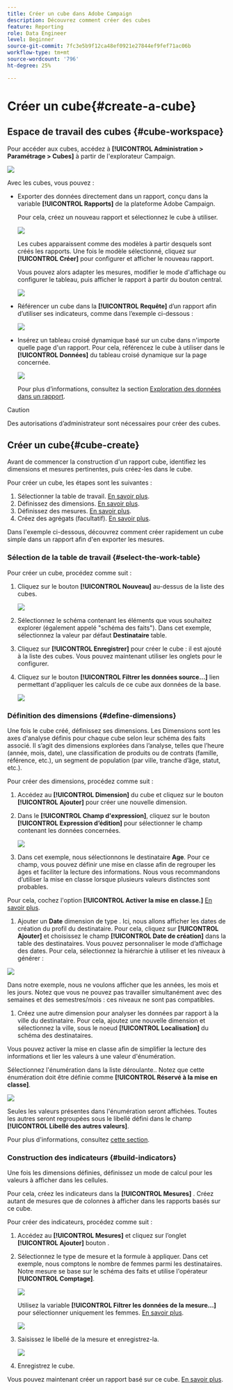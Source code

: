 ```yaml
---
title: Créer un cube dans Adobe Campaign
description: Découvrez comment créer des cubes
feature: Reporting
role: Data Engineer
level: Beginner
source-git-commit: 7fc3e5b9f12ca48ef0921e27844ef9fef71ac06b
workflow-type: tm+mt
source-wordcount: '796'
ht-degree: 25%

---
```



# Créer un cube{#create-a-cube}

## Espace de travail des cubes {#cube-workspace}

Pour accéder aux cubes, accédez à **[!UICONTROL Administration > Paramétrage > Cubes]** à partir de l&#39;explorateur Campaign.

![](assets/cube-node.png)

Avec les cubes, vous pouvez :

* Exporter des données directement dans un rapport, conçu dans la variable **[!UICONTROL Rapports]** de la plateforme Adobe Campaign.

   Pour cela, créez un nouveau rapport et sélectionnez le cube à utiliser.

   ![](assets/create-new-cube.png)

   Les cubes apparaissent comme des modèles à partir desquels sont créés les rapports. Une fois le modèle sélectionné, cliquez sur **[!UICONTROL Créer]** pour configurer et afficher le nouveau rapport.

   Vous pouvez alors adapter les mesures, modifier le mode d&#39;affichage ou configurer le tableau, puis afficher le rapport à partir du bouton central.

   ![](assets/display-cube-table.png)

* Référencer un cube dans la **[!UICONTROL Requête]** d’un rapport afin d’utiliser ses indicateurs, comme dans l’exemple ci-dessous :

   ![](assets/cube-report-query.png)

* Insérez un tableau croisé dynamique basé sur un cube dans n&#39;importe quelle page d&#39;un rapport. Pour cela, référencez le cube à utiliser dans le **[!UICONTROL Données]** du tableau croisé dynamique sur la page concernée.

   ![](assets/cube-in-a-report.png)

   Pour plus dʼinformations, consultez la section [Exploration des données dans un rapport](cube-tables.md#explore-the-data-in-a-report).


>[!CAUTION]
>
>Des autorisations d’administrateur sont nécessaires pour créer des cubes.

## Créer un cube{#cube-create}

Avant de commencer la construction d&#39;un rapport cube, identifiez les dimensions et mesures pertinentes, puis créez-les dans le cube.

Pour créer un cube, les étapes sont les suivantes :

1. Sélectionner la table de travail. [En savoir plus](#select-the-work-table).
1. Définissez des dimensions. [En savoir plus](#define-dimensions).
1. Définissez des mesures. [En savoir plus](#build-indicators).
1. Créez des agrégats (facultatif). [En savoir plus](customize-cubes.md#calculate-and-use-aggregates).

Dans l&#39;exemple ci-dessous, découvrez comment créer rapidement un cube simple dans un rapport afin d&#39;en exporter les mesures.

### Sélection de la table de travail {#select-the-work-table}

Pour créer un cube, procédez comme suit :

1. Cliquez sur le bouton **[!UICONTROL Nouveau]** au-dessus de la liste des cubes.

   ![](assets/create-a-cube.png)

1. Sélectionnez le schéma contenant les éléments que vous souhaitez explorer (également appelé &quot;schéma des faits&quot;). Dans cet exemple, sélectionnez la valeur par défaut **Destinataire** table.
1. Cliquez sur **[!UICONTROL Enregistrer]** pour créer le cube : il est ajouté à la liste des cubes. Vous pouvez maintenant utiliser les onglets pour le configurer.

1. Cliquez sur le bouton **[!UICONTROL Filtrer les données source...]** lien permettant d&#39;appliquer les calculs de ce cube aux données de la base.

   ![](assets/cube-filter-source.png)

### Définition des dimensions {#define-dimensions}

Une fois le cube créé, définissez ses dimensions. Les Dimensions sont les axes d&#39;analyse définis pour chaque cube selon leur schéma des faits associé. Il s’agit des dimensions explorées dans l’analyse, telles que l’heure (année, mois, date), une classification de produits ou de contrats (famille, référence, etc.), un segment de population (par ville, tranche d’âge, statut, etc.).

Pour créer des dimensions, procédez comme suit :

1. Accédez au **[!UICONTROL Dimension]** du cube et cliquez sur le bouton **[!UICONTROL Ajouter]** pour créer une nouvelle dimension.
1. Dans le **[!UICONTROL Champ d&#39;expression]**, cliquez sur le bouton **[!UICONTROL Expression d’édition]** pour sélectionner le champ contenant les données concernées.

   ![](assets/cube-add-dimension.png)

1. Dans cet exemple, nous sélectionnons le destinataire **Age**. Pour ce champ, vous pouvez définir une mise en classe afin de regrouper les âges et faciliter la lecture des informations. Nous vous recommandons d’utiliser la mise en classe lorsque plusieurs valeurs distinctes sont probables.

Pour cela, cochez l&#39;option **[!UICONTROL Activer la mise en classe.]** [En savoir plus](customize-cubes.md#data-binning).

1. Ajouter un **Date** dimension de type . Ici, nous allons afficher les dates de création du profil du destinataire. Pour cela, cliquez sur **[!UICONTROL Ajouter]** et choisissez le champ **[!UICONTROL Date de création]** dans la table des destinataires.
Vous pouvez personnaliser le mode d’affichage des dates. Pour cela, sélectionnez la hiérarchie à utiliser et les niveaux à générer :

![](assets/cube-date-dimension.png)

Dans notre exemple, nous ne voulons afficher que les années, les mois et les jours. Notez que vous ne pouvez pas travailler simultanément avec des semaines et des semestres/mois : ces niveaux ne sont pas compatibles.

1. Créez une autre dimension pour analyser les données par rapport à la ville du destinataire. Pour cela, ajoutez une nouvelle dimension et sélectionnez la ville, sous le noeud **[!UICONTROL Localisation]** du schéma des destinataires.

Vous pouvez activer la mise en classe afin de simplifier la lecture des informations et lier les valeurs à une valeur d&#39;énumération.

Sélectionnez l&#39;énumération dans la liste déroulante.. Notez que cette énumération doit être définie comme **[!UICONTROL Réservé à la mise en classe]**.

![](assets/cube-dimension-with-enum.png)

Seules les valeurs présentes dans l&#39;énumération seront affichées. Toutes les autres seront regroupées sous le libellé défini dans le champ **[!UICONTROL Libellé des autres valeurs]**.

Pour plus d&#39;informations, consultez [cette section](customize-cubes.md#dynamically-manage-bins).

### Construction des indicateurs {#build-indicators}

Une fois les dimensions définies, définissez un mode de calcul pour les valeurs à afficher dans les cellules.

Pour cela, créez les indicateurs dans la **[!UICONTROL Mesures]** . Créez autant de mesures que de colonnes à afficher dans les rapports basés sur ce cube.

Pour créer des indicateurs, procédez comme suit :

1. Accédez au **[!UICONTROL Mesures]** et cliquez sur l’onglet **[!UICONTROL Ajouter]** bouton .
1. Sélectionnez le type de mesure et la formule à appliquer. Dans cet exemple, nous comptons le nombre de femmes parmi les destinataires. Notre mesure se base sur le schéma des faits et utilise l&#39;opérateur **[!UICONTROL Comptage]**.

   ![](assets/cube-new-measure.png)

   Utilisez la variable **[!UICONTROL Filtrer les données de la mesure...]** pour sélectionner uniquement les femmes. [En savoir plus](customize-cubes.md#define-measures).

   ![](assets/cube-filter-measure-data.png)

1. Saisissez le libellé de la mesure et enregistrez-la.

   ![](assets/cube-save-measure.png)

1. Enregistrez le cube.


Vous pouvez maintenant créer un rapport basé sur ce cube. [En savoir plus](cube-tables.md).